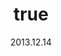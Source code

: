 ---
wip: "True"
id: "6690"
title:
  de: "Vergilbte Krötenleder-Karte"
  en: "Timeworn Toadskin Map"
  fr: "Vieille carte en peau de crapaud"
  ja: "古ぼけた地図G3"
  cn: "陈旧的巨蟾蜍革地图"
  ko: "3등급 오래된 지도"
layout: treasuremap
page_type: guide
categories: "treasuremap"
instanceType: "treasuremap"
date: "2013.12.14"
patchNumber: "2.1"
patchName: "A Realm Awoken"
expac: "arr"
image: "/assets/img/content/klassen/Chocobo.webp"
terms:
    - term: "TreasureMaps"
    - term: "A Realm Awoken"
sortid: 3
order: 3
plvl: 50
slug: "vergilbte_kroetenleder_karte"
maxpartysize: 1
zones:
  - zonename: "Central Shroud"
    fullimage: "/assets/img/treasuremaps/Vergilbte Krötenleder-Karte/Tiefer Wald/Tiefer Wald.webp"
    subimage:
      - "/assets/img/treasuremaps/Vergilbte Krötenleder-Karte/Tiefer Wald/A.webp"
      - "/assets/img/treasuremaps/Vergilbte Krötenleder-Karte/Tiefer Wald/B.webp"
      - "/assets/img/treasuremaps/Vergilbte Krötenleder-Karte/Tiefer Wald/C.webp"
  - zonename: "East Shroud"
    fullimage: "/assets/img/treasuremaps/Vergilbte Krötenleder-Karte/Ostwald/Ostwald.webp"
    subimage:
      - "/assets/img/treasuremaps/Vergilbte Krötenleder-Karte/Ostwald/A.webp"
      - "/assets/img/treasuremaps/Vergilbte Krötenleder-Karte/Ostwald/B.webp"
      - "/assets/img/treasuremaps/Vergilbte Krötenleder-Karte/Ostwald/C.webp"
  - zonename: "South Shroud"
    fullimage: "/assets/img/treasuremaps/Vergilbte Krötenleder-Karte/Südwald/Südwald.webp"
    subimage:
      - "/assets/img/treasuremaps/Vergilbte Krötenleder-Karte/Südwald/A.webp"
      - "/assets/img/treasuremaps/Vergilbte Krötenleder-Karte/Südwald/B.webp"
      - "/assets/img/treasuremaps/Vergilbte Krötenleder-Karte/Südwald/C.webp"
  - zonename: "North Shroud"
    fullimage: "/assets/img/treasuremaps/Vergilbte Krötenleder-Karte/Nordwald/Nordwald.webp"
    subimage:
      - "/assets/img/treasuremaps/Vergilbte Krötenleder-Karte/Nordwald/A.webp"
      - "/assets/img/treasuremaps/Vergilbte Krötenleder-Karte/Nordwald/B.webp"
      - "/assets/img/treasuremaps/Vergilbte Krötenleder-Karte/Nordwald/C.webp"
  - zonename: "Middle La Noscea"
    fullimage: "/assets/img/treasuremaps/Vergilbte Krötenleder-Karte/Zentrales La Noscea/Zentrales La Noscea.webp"
    subimage:
      - "/assets/img/treasuremaps/Vergilbte Krötenleder-Karte/Zentrales La Noscea/A.webp"
      - "/assets/img/treasuremaps/Vergilbte Krötenleder-Karte/Zentrales La Noscea/B.webp"
      - "/assets/img/treasuremaps/Vergilbte Krötenleder-Karte/Zentrales La Noscea/C.webp"
  - zonename: "Lower La Noscea"
    fullimage: "/assets/img/treasuremaps/Vergilbte Krötenleder-Karte/Unteres La Noscea/Unteres La Noscea.webp"
    subimage:
      - "/assets/img/treasuremaps/Vergilbte Krötenleder-Karte/Unteres La Noscea/A.webp"
      - "/assets/img/treasuremaps/Vergilbte Krötenleder-Karte/Unteres La Noscea/B.webp"
      - "/assets/img/treasuremaps/Vergilbte Krötenleder-Karte/Unteres La Noscea/C.webp"
  - zonename: "Eastern La Noscea"
    fullimage: "/assets/img/treasuremaps/Vergilbte Krötenleder-Karte/Östliches La Noscea/Östliches La Noscea.webp"
    subimage:
      - "/assets/img/treasuremaps/Vergilbte Krötenleder-Karte/Östliches La Noscea/A.webp"
      - "/assets/img/treasuremaps/Vergilbte Krötenleder-Karte/Östliches La Noscea/B.webp"
      - "/assets/img/treasuremaps/Vergilbte Krötenleder-Karte/Östliches La Noscea/C.webp"
  - zonename: "Western La Noscea"
    fullimage: "/assets/img/treasuremaps/Vergilbte Krötenleder-Karte/Westliches La Noscea/Westliches La Noscea.webp"
    subimage:
      - "/assets/img/treasuremaps/Vergilbte Krötenleder-Karte/Westliches La Noscea/A.webp"
      - "/assets/img/treasuremaps/Vergilbte Krötenleder-Karte/Westliches La Noscea/B.webp"
      - "/assets/img/treasuremaps/Vergilbte Krötenleder-Karte/Westliches La Noscea/C.webp"
  - zonename: "Upper La Noscea"
    fullimage: "/assets/img/treasuremaps/Vergilbte Krötenleder-Karte/Oberes La Noscea/Oberes La Noscea.webp"
    subimage:
      - "/assets/img/treasuremaps/Vergilbte Krötenleder-Karte/Oberes La Noscea/A.webp"
      - "/assets/img/treasuremaps/Vergilbte Krötenleder-Karte/Oberes La Noscea/B.webp"
      - "/assets/img/treasuremaps/Vergilbte Krötenleder-Karte/Oberes La Noscea/C.webp"
  - zonename: "Outer La Noscea"
    fullimage: "/assets/img/treasuremaps/Vergilbte Krötenleder-Karte/Äußeres La Noscea/Äußeres La Noscea.webp"
    subimage:
      - "/assets/img/treasuremaps/Vergilbte Krötenleder-Karte/Äußeres La Noscea/A.webp"
      - "/assets/img/treasuremaps/Vergilbte Krötenleder-Karte/Äußeres La Noscea/B.webp"
      - "/assets/img/treasuremaps/Vergilbte Krötenleder-Karte/Äußeres La Noscea/C.webp"
  - zonename: "Western Thanalan"
    fullimage: "/assets/img/treasuremaps/Vergilbte Krötenleder-Karte/Westliches Thanalan/Westliches Thanalan.webp"
    subimage:
      - "/assets/img/treasuremaps/Vergilbte Krötenleder-Karte/Westliches Thanalan/A.webp"
      - "/assets/img/treasuremaps/Vergilbte Krötenleder-Karte/Westliches Thanalan/B.webp"
      - "/assets/img/treasuremaps/Vergilbte Krötenleder-Karte/Westliches Thanalan/C.webp"
  - zonename: "Central Thanalan"
    fullimage: "/assets/img/treasuremaps/Vergilbte Krötenleder-Karte/Zentrales Thanalan/Zentrales Thanalan.webp"
    subimage:
      - "/assets/img/treasuremaps/Vergilbte Krötenleder-Karte/Zentrales Thanalan/A.webp"
      - "/assets/img/treasuremaps/Vergilbte Krötenleder-Karte/Zentrales Thanalan/B.webp"
      - "/assets/img/treasuremaps/Vergilbte Krötenleder-Karte/Zentrales Thanalan/C.webp"
  - zonename: "Eastern Thanalan"
    fullimage: "/assets/img/treasuremaps/Vergilbte Krötenleder-Karte/Östliches Thanalan/Östliches Thanalan.webp"
    subimage:
      - "/assets/img/treasuremaps/Vergilbte Krötenleder-Karte/Östliches Thanalan/A.webp"
      - "/assets/img/treasuremaps/Vergilbte Krötenleder-Karte/Östliches Thanalan/B.webp"
      - "/assets/img/treasuremaps/Vergilbte Krötenleder-Karte/Östliches Thanalan/C.webp"
  - zonename: "Southern Thanalan"
    fullimage: "/assets/img/treasuremaps/Vergilbte Krötenleder-Karte/Südliches Thanalan/Südliches Thanalan.webp"
    subimage:
      - "/assets/img/treasuremaps/Vergilbte Krötenleder-Karte/Südliches Thanalan/A.webp"
      - "/assets/img/treasuremaps/Vergilbte Krötenleder-Karte/Südliches Thanalan/B.webp"
      - "/assets/img/treasuremaps/Vergilbte Krötenleder-Karte/Südliches Thanalan/C.webp"
  - zonename: "Coerthas Central Highlands"
    fullimage: "/assets/img/treasuremaps/Vergilbte Krötenleder-Karte/Zentrales Hochland von Coerthas/Zentrales Hochland von Coerthas.webp"
    subimage:
      - "/assets/img/treasuremaps/Vergilbte Krötenleder-Karte/Zentrales Hochland von Coerthas/A.webp"
      - "/assets/img/treasuremaps/Vergilbte Krötenleder-Karte/Zentrales Hochland von Coerthas/B.webp"
      - "/assets/img/treasuremaps/Vergilbte Krötenleder-Karte/Zentrales Hochland von Coerthas/C.webp"
  - zonename: "Mor Dhona"
    fullimage: "/assets/img/treasuremaps/Vergilbte Krötenleder-Karte/Mor Dhona/Mor Dhona.webp"
    subimage:
      - "/assets/img/treasuremaps/Vergilbte Krötenleder-Karte/Mor Dhona/A.webp"
      - "/assets/img/treasuremaps/Vergilbte Krötenleder-Karte/Mor Dhona/B.webp"
      - "/assets/img/treasuremaps/Vergilbte Krötenleder-Karte/Mor Dhona/C.webp"
---
